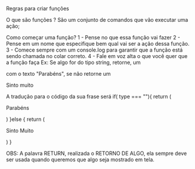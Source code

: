 Regras para criar funções

O que são funções ?
São um conjunto de comandos que vão executar uma ação;

Como começar uma função?
1 - Pense no que essa função vai fazer
2 - Pense em um nome que especifique bem qual vai ser 
a ação dessa função.
3 - Comece sempre com um console.log para garantir que a função está sendo chamada no colar correto.
4 - Fale em voz alta o que você quer que a função faça
Ex: Se algo for do tipo string, retorne, um <p> com o texto "Parabéns", se não retorne um <p>Sinto muito</p>

A tradução para o código da sua frase será
if( type === ""){
  return (<p>Parabéns</p>)
}else {
  return (<p>Sinto Muito</p>)
}

OBS: A palavra RETURN, realizada o RETORNO DE ALGO, ela sempre deve ser usada quando queremos que algo seja mostrado em tela. 